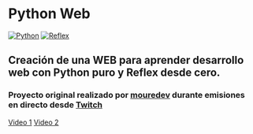 # Python Web

[![Python](https://img.shields.io/badge/Python-3.11+-yellow?style=for-the-badge&logo=python&logoColor=white&labelColor=101010)](https://python.org)
[![Reflex](https://img.shields.io/badge/Reflex-0.5.9+-5646ED?style=for-the-badge&logo=reflex&logoColor=white&labelColor=101010)](https://reflex.dev)

## Creación de una WEB para aprender desarrollo web con Python puro y Reflex desde cero.

### Proyecto original realizado por [mouredev](https://github.com/mouredev) durante emisiones en directo desde [Twitch](https://twitch.tv/mouredev)

[Video 1](https://www.youtube.com/watch?v=n2YrGsXJC6Y)
[Video 2](https://www.youtube.com/watch?v=bNy8OZJfA6I&t=216s)
